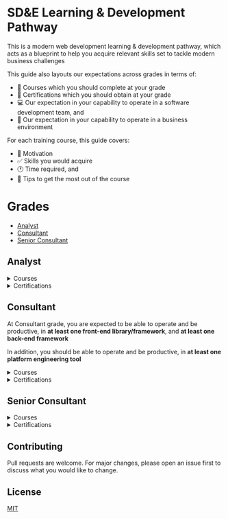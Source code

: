 # SD&E Learning & Development Pathway

This is a modern web development learning & development pathway, which acts as a blueprint to help you acquire relevant skills set to tackle modern business challenges

This guide also layouts our expectations across grades in terms of:

- :bookmark: Courses which you should complete at your grade
- :blue_book: Certifications which you should obtain at your grade
- :computer: Our expectation in your capability to operate in a software development team, and
- :necktie: Our expectation in your capability to operate in a business environment

For each training course, this guide covers:

- :muscle: Motivation
- :white_check_mark: Skills you would acquire
- :clock1: Time required, and
- :pushpin: Tips to get the most out of the course

# Grades

- [Analyst](#Analyst)
- [Consultant](#Consultant)
- [Senior Consultant](#Senior-Consultant)

## Analyst

<details><summary>Courses</summary>
<p>

### [Full-stack Web Development Bootcamp](https://www.udemy.com/course/the-complete-web-development-bootcamp/)

![full-stack-web-dev](images/full-stack-web-dev.jpeg)

Enjoyment: :heart_eyes: :heart_eyes: :heart_eyes: :heart_eyes: :heart_eyes:

#### Motivation

Full-stack web development skills are alwasy in high demand. This course acts as a baseline bootcamp training, especially for those who come from a non-technical background, to ensure you possess the right skills in order to be operational, and productive in a software development team

#### Skills

Upon completion of this course, you would acquire the following skills:

- :art: Front-end web development with HTML5, CSS, Javascript, React, UX/UI degisn
- :1234: Back-end server-side programming with Node.JS
- :triangular_ruler: Developers tools such as Git version control

#### Time Required

- Two months of part-time effort assuming one hour of input on weekdays, and at least two hours of input on weekends

#### Tips

- Do follow Angela's exercises throughout the courses
- Start creating your technical learning notes. I personally recommend [Evernote](https://evernote.com/)

### [Java Masterclass](https://www.udemy.com/course/java-the-complete-java-developer-course/)

![tim-java](images/tim-java.jpeg)

Enjoyment: :confused: :unamused: :expressionless: :expressionless:

#### Motivation

Java programming skills are always in high demand amongst large enterprise. Accoring to the 2020 Stack Overflow developer survey [here](https://insights.stackoverflow.com/survey/2020#technology-programming-scripting-and-markup-languages-all-respondents), Java is one of the top three most popular programming languages

#### Skills

Upon completion of this course, you would acquire the following skills:

- :loop: Programming in Java syntax - variables, flow control, operator, loop
- :computer: Object oriented programming in java

#### Time Required

- Six weeks of part-time effort assuming one hour of input on weekdays, and at least two hours of input on weekends

#### Tips

- Complete the first fourteen hours of the course as they provide the most revelent content to help you be productive in Java :key:
- You may find Tim's teaching style repetitive :unamused: I suggest a note taking approach for this course instead following along everything
- Once you understand the Java syntax, put your skills in practice by reaching at least Kyu 6 on [Codewars](https://www.codewars.com/)
- I recommend to also complete training in Java Spring to enable you to create web applications in Java

</p>
</details>
<details><summary>Certifications</summary>
<p>

### [AWS Certified Cloud Practitioner](https://www.udemy.com/course/aws-certified-cloud-practitioner-practice-exams-c/)

![aws-ccp](images/aws2-ccp.png)

Enjoyment: :thumbsup: :thumbsup: :thumbsup: :thumbsup:

#### Motivation

The world :earth_americas: runs on cloud :cloud: By becoming an AWS Certified Cloud Practitioner it makes you relevant in a client coversation, and increaes your chance of landing a technical client engagement role

#### Prepration and Registration

Please follow the Alliance AWS 101 course on how to prepare, and register for the AWS Certified Cloud Practitioner certification

#### Tips

- I recommend to complete the Udemy AWS CCP prepreation questions [here](https://www.udemy.com/course/aws-certified-cloud-practitioner-practice-exams-c/). If you can score over 90% across the question sets, you are good to go
- I also recommend to study for the AWS Certified Solutions Architect – Associate certification, then take the AWS CCP examination followed by the AWS CSAA examination as the AWS CSAA content overlaps AWS CCP

</p>
</details>

## Consultant

At Consultant grade, you are expected to be able to operate and be productive, in **at least one front-end library/framework**, and **at least one back-end framework**

In addition, you should be able to operate and be productive, in **at least one platform engineering tool**

<details><summary>Courses</summary>
<p>

### [Node.JS](https://www.udemy.com/course/the-complete-nodejs-developer-course-2/)

![nodejs](images/nodejs.jpeg)

Enjoyment: :thumbsup: :thumbsup: :thumbsup: :thumbsup: :thumbsup:

#### Motivation

Node.JS is one of the commonly used server-side programming tools according to the 2020 Stack Overflow developer survey [here](https://insights.stackoverflow.com/survey/2020#technology-other-frameworks-libraries-and-tools-all-respondents3). It is also commonly used to write AWS serverless Lambda functions

#### Skills

Upon completion of this course, you would acquire the following skills:

- :white_check_mark: Modern ES6 Javascript syntax
- :1234: Server-side programming in Node.JS
- :muscle: Unit testing in Node.JS

#### Time Required

- Two months of part-time effort assuming one hour of input on weekdays, and at least two hours of input on weekends

#### Tips

- Do follow Andrew's exercises throughout the courses
- Start creating your technical learning notes. I personally recommend [Evernote](https://evernote.com/)
- Put your skills in practice by contributing to the MERN stack open source project [here](https://github.com/deloitte-uk-systems-engineering/mern-ld-approval-app)

### [React](https://www.udemy.com/course/react-2nd-edition/)

![react](images/react.jpeg)

Enjoyment: :thumbsup: :thumbsup: :thumbsup: :thumbsup: :thumbsup:

#### Motivation

React is one of the commonly used front-end web development libraries according to the 2020 Stack Overflow developer survey [here](https://insights.stackoverflow.com/survey/2020#technology-web-frameworks-all-respondents2). React skills is in high demand

#### Skills

Upon completion of this course, you would acquire the following skills:

- :key: Key principals of the React library. How to think in React components
- :muscle: Redux as a state management tool

#### Time Required

- Two months of part-time effort assuming one hour of input on weekdays, and at least two hours of input on weekends

#### Tips

- Do follow Andrew's exercises throughout the courses. You may fast-forward content on styling as it is not the key objective of the course
- Start creating your technical learning notes. I personally recommend [Evernote](https://evernote.com/)
- Put your skills in practice by contributing to the MERN stack open source project [here](https://github.com/deloitte-uk-systems-engineering/mern-ld-approval-app)

</p>
</details>
<details><summary>Certifications</summary>
<p>

Coming soon

</p>
</details>

## Senior Consultant

<details><summary>Courses</summary>
<p>

Coming soon

</p>
</details>

<details><summary>Certifications</summary>
<p>

Coming soon

</p>
</details>

## Contributing

Pull requests are welcome. For major changes, please open an issue first to discuss what you would like to change.

## License

[MIT](https://choosealicense.com/licenses/mit/)
